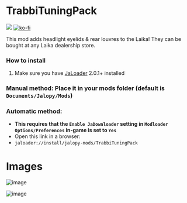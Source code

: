 # TrabbiTuningPack

[![](https://img.shields.io/github/downloads/Jalopy-Mods/TrabbiTuningPack/total)](#)
[![ko-fi](https://ko-fi.com/img/githubbutton_sm.svg)](https://ko-fi.com/A0A8OGPIQ)

This mod adds headlight eyelids & rear louvres to the Laika! They can be bought at any Laika dealership store.

### How to install
1. Make sure you have [JaLoader](https://github.com/theLeaxx/JaLoader) 2.0.1+ installed
### Manual method: Place it in your mods folder (default is `Documents/Jalopy/Mods`)
### Automatic method: 
* **This requires that the `Enable JaDownloader` setting in `Modloader Options/Preferences` in-game is set to `Yes`**
* Open this link in a browser:
* `jaloader://install/jalopy-mods/TrabbiTuningPack`

# Images 

![image](https://github.com/Jalopy-Mods/TrabbiTuningPack/assets/101940826/6e09b68f-37db-4933-8c34-0466ff91de2d)

![image](https://github.com/Jalopy-Mods/TrabbiTuningPack/assets/101940826/e9993bbd-239c-453a-8c66-95b6a3252885)
